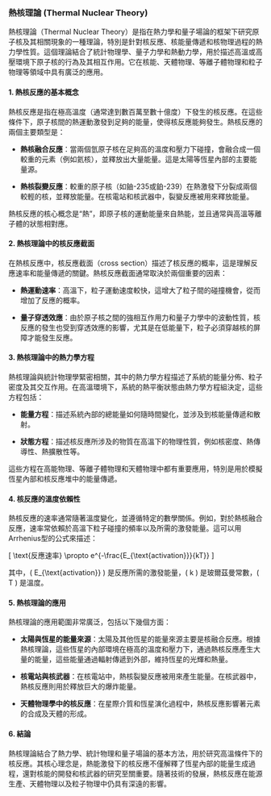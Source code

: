 ### 熱核理論 (Thermal Nuclear Theory)

熱核理論（Thermal Nuclear Theory）是指在熱力學和量子場論的框架下研究原子核及其相關現象的一種理論，特別是針對核反應、核能量傳遞和核物理過程的熱力學性質。這個理論結合了統計物理學、量子力學和熱動力學，用於描述高溫或高壓環境下原子核的行為及其相互作用。它在核能、天體物理、等離子體物理和粒子物理等領域中具有廣泛的應用。

#### 1. 熱核反應的基本概念

熱核反應是指在極高溫度（通常達到數百萬至數十億度）下發生的核反應。在這些條件下，原子核間的熱運動激發到足夠的能量，使得核反應能夠發生。熱核反應的兩個主要類型是：

- **熱核融合反應**：當兩個氫原子核在足夠高的溫度和壓力下碰撞，會融合成一個較重的元素（例如氦核），並釋放出大量能量。這是太陽等恆星內部的主要能量源。
  
- **熱核裂變反應**：較重的原子核（如鈾-235或鉑-239）在熱激發下分裂成兩個較輕的核，並釋放能量。在核電站和核武器中，裂變反應被用來釋放能量。

熱核反應的核心概念是“熱”，即原子核的運動能量來自熱能，並且通常與高溫等離子體的狀態相對應。

#### 2. 熱核理論中的核反應截面

在熱核反應中，核反應截面（cross section）描述了核反應的概率，這是理解反應速率和能量傳遞的關鍵。熱核反應截面通常取決於兩個重要的因素：

- **熱運動速率**：高溫下，粒子運動速度較快，這增大了粒子間的碰撞機會，從而增加了反應的概率。
  
- **量子穿透效應**：由於原子核之間的強相互作用力和量子力學中的波動性質，核反應的發生也受到穿透效應的影響，尤其是在低能量下，粒子必須穿越核的屏障才能發生反應。

#### 3. 熱核理論中的熱力學方程

熱核理論與統計物理學緊密相關，其中的熱力學方程描述了系統的能量分佈、粒子密度及其交互作用。在高溫環境下，系統的熱平衡狀態由熱力學方程組決定，這些方程包括：

- **能量方程**：描述系統內部的總能量如何隨時間變化，並涉及到核能量傳遞和散射。
  
- **狀態方程**：描述核反應所涉及的物質在高溫下的物理性質，例如核密度、熱傳導性、熱擴散性等。

這些方程在高能物理、等離子體物理和天體物理中都有重要應用，特別是用於模擬恆星內部和核反應堆中的能量傳遞。

#### 4. 核反應的溫度依賴性

熱核反應的速率通常隨著溫度變化，並遵循特定的數學關係。例如，對於熱核融合反應，速率常依賴於高溫下粒子碰撞的頻率以及所需的激發能量。這可以用Arrhenius型的公式來描述：

\[
\text{反應速率} \propto e^{-\frac{E_{\text{activation}}}{kT}}
\]

其中，\( E_{\text{activation}} \) 是反應所需的激發能量，\( k \) 是玻爾茲曼常數，\( T \) 是溫度。

#### 5. 熱核理論的應用

熱核理論的應用範圍非常廣泛，包括以下幾個方面：

- **太陽與恆星的能量來源**：太陽及其他恆星的能量來源主要是核融合反應。根據熱核理論，這些恆星的內部環境在極高的溫度和壓力下，通過熱核反應產生大量的能量，這些能量通過輻射傳遞到外部，維持恆星的光輝和熱量。

- **核電站與核武器**：在核電站中，熱核裂變反應被用來產生能量。在核武器中，熱核反應則用於釋放巨大的爆炸能量。

- **天體物理學中的核反應**：在星際介質和恆星演化過程中，熱核反應影響著元素的合成及天體的形成。

#### 6. 結論

熱核理論結合了熱力學、統計物理和量子場論的基本方法，用於研究高溫條件下的核反應。其核心理念是，熱能激發下的核反應不僅解釋了恆星內部的能量生成過程，還對核能的開發和核武器的研究至關重要。隨著技術的發展，熱核反應在能源生產、天體物理以及粒子物理中仍具有深遠的影響。
